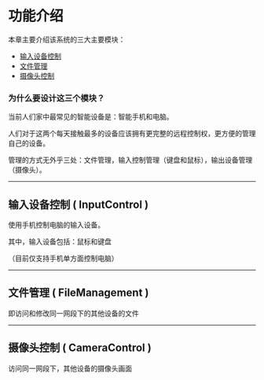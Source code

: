 # __功能介绍__

本章主要介绍该系统的三大主要模块：
- [输入设备控制](#inputControl)
- [文件管理](#fileManagement)
- [摄像头控制](#cameraControl)

### __为什么要设计这三个模块？__

当前人们家中最常见的智能设备是：智能手机和电脑。

人们对于这两个每天接触最多的设备应该拥有更完整的远程控制权，更方便的管理自己的设备。

管理的方式无外乎三处：文件管理，输入控制管理（键盘和鼠标），输出设备管理（摄像头）。

---

## 输入设备控制 ( InputControl )

使用手机控制电脑的输入设备。

其中，输入设备包括：鼠标和键盘

（目前仅支持手机单方面控制电脑）

---

## 文件管理 ( FileManagement ) 

即访问和修改同一网段下的其他设备的文件

---
## 摄像头控制 ( CameraControl )

访问同一网段下，其他设备的摄像头画面